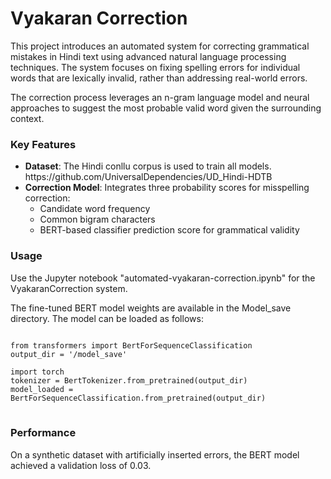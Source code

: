 <h1>Vyakaran Correction</h1>

<p>This project introduces an automated system for correcting grammatical mistakes in Hindi text using advanced natural language processing techniques. The system focuses on fixing spelling errors for individual words that are lexically invalid, rather than addressing real-world errors.</p>

<p>The correction process leverages an n-gram language model and neural approaches to suggest the most probable valid word given the surrounding context.</p>

<h3>Key Features</h3>

<ul>
<li><strong>Dataset</strong>: The Hindi conllu corpus is used to train all models. https://github.com/UniversalDependencies/UD_Hindi-HDTB</li>

<li><strong>Correction Model</strong>: Integrates three probability scores for misspelling correction:
<ul>
  <li>Candidate word frequency</li>  
  <li>Common bigram characters</li>
  <li>BERT-based classifier prediction score for grammatical validity</li>
</ul></li>  
</ul>

<h3>Usage</h3>

<p>Use the Jupyter notebook "automated-vyakaran-correction.ipynb" for the VyakaranCorrection system.</p>

<p>The fine-tuned BERT model weights are available in the Model_save directory. The model can be loaded as follows:</p>

<pre>
<code>
from transformers import BertForSequenceClassification 
output_dir = '/model_save'
 
import torch
tokenizer = BertTokenizer.from_pretrained(output_dir)
model_loaded = BertForSequenceClassification.from_pretrained(output_dir)
</code>
</pre>

<h3>Performance</h3>  

<p>On a synthetic dataset with artificially inserted errors, the BERT model achieved a validation loss of 0.03.</p>